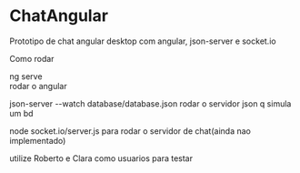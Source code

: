 # ChatAngular

Prototipo de chat angular desktop com angular, json-server e socket.io

Como rodar

ng serve  
rodar o angular
  
json-server --watch database/database.json
rodar o servidor json q simula um bd

node socket.io/server.js
  para rodar o servidor de chat(ainda nao implementado)

utilize Roberto e Clara como usuarios para testar
